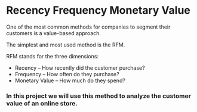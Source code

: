 # Recency Frequency Monetary Value

One of the most common methods for companies to segment their customers is a value-based approach.

The simplest and most used method is the RFM.

RFM stands for the three dimensions:

- Recency – How recently did the customer purchase?
- Frequency – How often do they purchase?
- Monetary Value – How much do they spend?

### In this project we will use this method to analyze the customer value of an online store.
